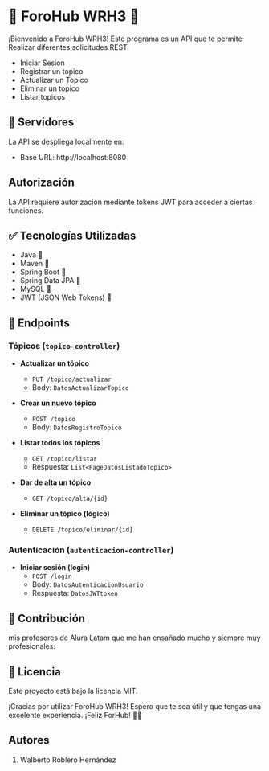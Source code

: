 # 🌟 ForoHub WRH3 🌟

¡Bienvenido a ForoHub WRH3! Este programa es un API que te permite Realizar diferentes solicitudes REST:
* Iniciar Sesion
* Registrar un topico
* Actualizar un Topico
* Eliminar un topico
* Listar topicos

## 🚀 Servidores
La API se despliega localmente en:
* Base URL: http://localhost:8080

##  Autorización
La API requiere autorización mediante tokens JWT para acceder a ciertas funciones.

## ✅ Tecnologías Utilizadas
- Java 🔧
- Maven 🔧
- Spring Boot 🔧
- Spring Data JPA 🔧
- MySQL 🔧
- JWT (JSON Web Tokens) 🔧

## 🌟 Endpoints
### Tópicos (`topico-controller`)

- **Actualizar un tópico**
   - `PUT /topico/actualizar`
   - Body: `DatosActualizarTopico`

- **Crear un nuevo tópico**
   - `POST /topico`
   - Body: `DatosRegistroTopico`

- **Listar todos los tópicos**
   - `GET /topico/listar`
   - Respuesta: `List<PageDatosListadoTopico>`


- **Dar de alta un tópico**
   - `GET /topico/alta/{id}`

- **Eliminar un tópico (lógico)**
   - `DELETE /topico/eliminar/{id}`

### Autenticación (`autenticacion-controller`)

- **Iniciar sesión (login)**
   - `POST /login`
   - Body: `DatosAutenticacionUsuario`
   - Respuesta: `DatosJWTtoken`

## 🤝 Contribución
mis profesores de Alura Latam que me han ensañado mucho y siempre muy profesionales.

## 📝 Licencia

Este proyecto está bajo la licencia MIT.

¡Gracias por utilizar ForoHub WRH3! Espero que te sea útil y que tengas una excelente experiencia. ¡Feliz ForHub! 🚀✨

## Autores

1. Walberto Roblero Hernández

